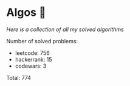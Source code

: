 # Algos 🏯

_Here is a collection of all my solved algorithms_

Number of solved problems:
- leetcode: 756
- hackerrank: 15
- codewars: 3

Total: 774
